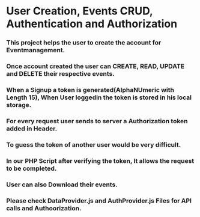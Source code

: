 # User Creation, Events CRUD, Authentication and Authorization

### This project helps the user to create the account for Eventmanagement.

### Once account created the user can CREATE, READ, UPDATE and DELETE their respective events.

### When a Signup a token is generated(AlphaNUmeric with Length 15), When User loggedin the token is stored in his local storage.

### For every request user sends to server a Authorization token added in Header.

### To guess the token of another user would be very difficult.

### In our PHP Script after verifying the token, It allows the request to be completed.

### User can also Download their events.

### Please check DataProvider.js and AuthProvider.js Files for API calls and Authoorization.
